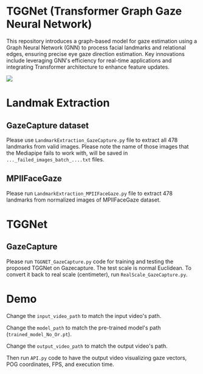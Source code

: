 # TGGNet (Transformer Graph Gaze Neural Network)
This repository introduces a graph-based model for gaze estimation using a Graph Neural Network (GNN) to process facial landmarks and relational edges, ensuring precise eye gaze direction estimation. Key innovations include leveraging GNN's efficiency for real-time applications and integrating Transformer architecture to enhance feature updates.

![](Media/FacialGraph.gif) 


# Landmak Extraction
## GazeCapture dataset
Please use `LandmarkExtraction_GazeCapture.py` file to extract all 478 landmarks from valid images. Please note the name of those images that the Mediapipe fails to work with, will be saved in `..._failed_images_batch_....txt` files.

## MPIIFaceGaze
Please run `LandmarkExtraction_MPIIFaceGaze.py` file to extract 478 landmarks from normalized images of MPIIFaceGaze dataset.


# TGGNet
## GazeCapture
Please run `TGGNET_GazeCapture.py` code for training and testing the proposed TGGNet on Gazecapture. The test scale is normal Euclidean. To convert it back to real scale (centimeter), run `RealScale_GazeCapture.py`.

# Demo

Change the `input_video_path` to match the input video's path.

Change the `model_path` to match the pre-trained model's path (`trained_model_No_Or.pt`). 

Change the `output_video_path` to match the output video's path. 

Then run `API.py` code to have the output video visualizing gaze vectors, POG coordinates, FPS, and execution time.



